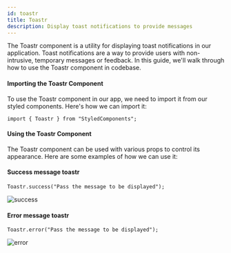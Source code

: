 ```yaml
---
id: toastr
title: Toastr
description: Display toast notifications to provide messages
---
```


The Toastr component is a utility for displaying toast notifications in our
application. Toast notifications are a way to provide users with non-intrusive,
temporary messages or feedback. In this guide, we'll walk through how to use the
Toastr component in codebase.

#### Importing the Toastr Component

To use the Toastr component in our app, we need to import it from our styled
components. Here's how we can import it:

```
import { Toastr } from "StyledComponents";
```

#### Using the Toastr Component

The Toastr component can be used with various props to control its appearance.
Here are some examples of how we can use it:

#### Success message toastr

```
Toastr.success("Pass the message to be displayed");
```

![success](/img/toastr/success.png)

#### Error message toastr

```
Toastr.error("Pass the message to be displayed");
```

![error](/img/toastr/error.png)
